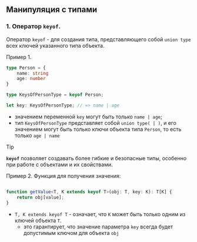 ## Манипуляция с типами

### 1. Оператор `keyof`.
Оператор `keyof` - для создания типа, представляющего собой `union type` всех ключей указанного типа объекта.

Пример 1.
```ts
type Person = {
	name: string
	age: number
}

type KeysOfPersonType = keyof Person;

let key: KeysOfPersonType; // => name | age
```

- значением переменной `key` могут быть только `name | age`;
- тип `KeysOfPersonType` представляет собой `union type( | )`, и его значением могут быть только ключи объекта типа `Person`, то есть только `age | name`

>[!TIP]
>**`keyof`** позволяет создавать более гибкие и безопасные типы, особенно при работе с объектами и их свойствами.

Пример 2. Функция для получения значения:
```ts

function getValue<T, K extends keyof T>(obj: T, key: K): T[K] {
    return obj[value];
}
```
- `T, K extends keyof T` - означает, что `K` может быть только одним из ключей объекта `T`.
    - это гарантирует, что значение параметра `key` всегда будет допустимым ключом для объекта `obj`

